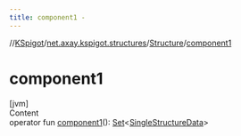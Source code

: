 ```yaml
---
title: component1 -
---
```

//[KSpigot](../../index.md)/[net.axay.kspigot.structures](../index.md)/[Structure](index.md)/[component1](component1.md)



# component1  
[jvm]  
Content  
operator fun [component1](component1.md)(): [Set](https://kotlinlang.org/api/latest/jvm/stdlib/kotlin.collections/-set/index.html)<[SingleStructureData](../-single-structure-data/index.md)>  



